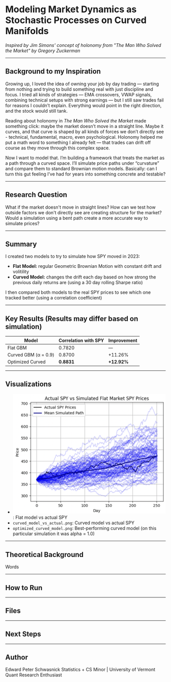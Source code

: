 # Modeling Market Dynamics as Stochastic Processes on Curved Manifolds
*Inspired by Jim Simons' concept of holonomy from "The Man Who Solved the Market" by Gregory Zuckerman*

---

## Background to my Inspiration
Growing up, I loved the idea of owning your job by day trading — starting from nothing and trying to build something real with just discipline and focus. I tried all kinds of strategies — EMA crossovers, VWAP signals, combining technical setups with strong earnings — but I still saw trades fail for reasons I couldn’t explain. Everything would point in the right direction, and the stock would still tank.

Reading about holonomy in *The Man Who Solved the Market* made something click: maybe the market doesn’t move in a straight line. Maybe it curves, and that curve is shaped by all kinds of forces we don’t directly see - technical, fundamental, macro, even psychological. Holonomy helped me put a math word to something I already felt — that trades can drift off course as they move through this complex space.

Now I want to model that. I’m building a framework that treats the market as a path through a curved space. I’ll simulate price paths under “curvature” and compare them to standard Brownian motion models. Basically: can I turn this gut feeling I’ve had for years into something concrete and testable?

---

## Research Question
What if the market doesn't move in straight lines? How can we test how outside factors we don't directly see are creating structure for the market? Would a simulation using a bent path create a more accurate way to simulate prices?

---

## Summary
I created two models to try to simulate how SPY moved in 2023:

- **Flat Model:** regular Geometric Brownian Motion with constant drift and volitility
- **Curved Model:** changes the drift each day based on how strong the previous daily returns are (using a 30 day rolling Sharpe ratio)

I then compared both models to the real SPY prices to see which one tracked better (using a correlation coefficient)

---

## Key Results (Results may differ based on simulation)
| Model                | Correlation with SPY | Improvement |
|----------------------|----------------------|-------------|
| Flat GBM             | 0.7820               | —           |
| Curved GBM (α = 0.9) | 0.8700               | +11.26%     |
| Optimized Curved     | **0.8831**           | **+12.92%** |


---

## Visualizations
- ![Flat Model vs Actaul](flat_model_vs_actual.png): Flat model vs actual SPY  
- `curved_model_vs_actual.png`: Curved model vs actual SPY  
- `optimized_curved_model.png`: Best-performing curved model (on this particular simulation it was alpha = 1.0)

---

## Theoretical Background
Words

---

## How to Run

---

## Files

---

## Next Steps

---

## Author
Edward Peter Schwasnick
Statistics + CS Minor | University of Vermont
Quant Research Enthusiast
